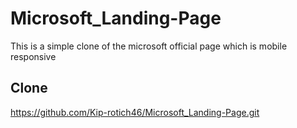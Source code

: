# Microsoft_Landing-Page
This is a simple clone of the microsoft official page which is mobile responsive 

## Clone
https://github.com/Kip-rotich46/Microsoft_Landing-Page.git


